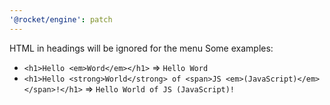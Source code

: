 ```yaml
---
'@rocket/engine': patch
---
```


HTML in headings will be ignored for the menu
Some examples:

- `<h1>Hello <em>Word</em></h1>` => `Hello Word`
- `<h1>Hello <strong>World</strong> of <span>JS <em>(JavaScript)</em></span>!</h1>` => `Hello World of JS (JavaScript)!`
